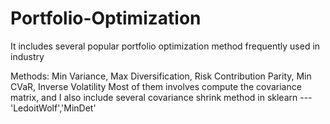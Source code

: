 # Portfolio-Optimization
It includes several popular portfolio optimization method frequently used in industry

Methods: Min Variance, Max Diversification, Risk Contribution Parity, Min CVaR, Inverse Volatility
Most of them involves compute the covariance matrix, and I also include several covariance shrink method in sklearn --- 'LedoitWolf','MinDet'
